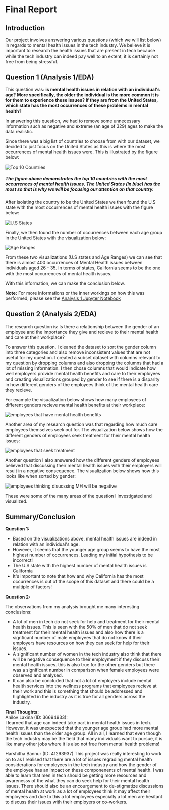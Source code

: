 # Final Report

## Introduction

Our project involves answering various questions (which we will list below) in regards to mental health issues in the tech industry. We believe it is important to research the health issues that are present in tech because while the tech industry can indeed pay well to an extent, it is certainly not free from being stressful.

## Question 1 (Analysis 1/EDA)

This question was: **is mental health issues in relation with an individual's age? More specifically, the older the individual is the more common it is for them to experience these issues? If they are from the United States, which state has the most occurrences of these problems in mental health?**

In answering this question, we had to remove some unnecessary information such as negative and extreme (an age of 329) ages to make the data realistic.

Since there was a big list of countries to choose from with our dataset, we decided to just focus on the United States as this is where the most occurrences of mental health issues were. This is illustrated by the figure below:

![Top 10 Countries](images/Analysis1-Top10-Countries.png)

##### The figure above demonstrates the top 10 countries with the most occurrences of mental health issues. The United States (in blue) has the most so that is why we will be focusing our attention on that country.

After isolating the country to be the United States we then found the U.S state with the most occurrences of mental health issues with the figure below:

![U.S States](images/Analysis1-US-States.png)

Finally, we then found the number of occurrences between each age group in the United States with the visualization below:

![Age Ranges](images/Analysis1-Age-Range.png)

From these two visualizations (U.S states and Age Ranges) we can see that there is almost 400 occurrences of Mental Health issues between individuals aged 26 - 35. In terms of states, California seems to be the one with the most occurrences of mental health issues.

With this information, we can make the conclusion below.

**Note:** For more informations or the inner workings on how this was performed, please see the [Analysis 1 Jupyter Notebook](analysis/analysis1.ipynb)

## Question 2 (Analysis 2/EDA)

The research question is:
Is there a relationship between the gender of an employee and the importance they give and recieve to their mental health and care at their workplace?

To answer this question, I cleaned the dataset to sort the gender column into three categories and also remove inconsistent values that are not useful for my question. I created a subset dataset with columns relevant to my question by dropping columns and also dropping the columns that had a lot of missing information. 
I then chose columns that would indicate how well employers provide mental health benefits and care to their employees and creating visualizations grouped by gender to see if there is a disparity in how different genders of the employees think of the mental health care they recieve.

For example the visualization below shows how many employees of different genders recieve mental health benefits at their workplace:

![employees that have mental health benefits](images/analysis2-benefits.png)

Another area of my research question was that regarding how much care employees themselves seek out for. The visualization below shows how the different genders of employees seek treatment for their mental health issues:

![employees that seek treatment](images/analysis2-treatment.png)

Another question I also answered how the different genders of employees believed that discussing their mental health issues with their employers will result in a negative consequence. The visualization below shows how this looks like when sorted by gender:

![employees thinking disucssing MH will be negative](images/analysis2-consequence.png)


These were some of the many areas of the question I investigated and visualized.


## Summary/Conclusion

**Question 1:**

- Based on the visualizations above, mental health issues are indeed in relation with an individual's age.
- However, it seems that the younger age group seems to have the most highest number of occurrences. Leading my initial hypothesis to be incorrect!
- The U.S state with the highest number of mental health issues is California
- It's important to note that how and why California has the most occurrences is out of the scope of this dataset and there could be a multiple of factors!
  
**Question 2:**

The observations from my analysis brought me many interesting conclusions:
- A lot of men in tech do not seek for help and treatment for their mental health issues. This is seen with the 50% of men that do not seek treatment for their mental health issues and also how there is a signficant number of male employees that do not know if their employers have resources on how they can seek for help for their issues.
- A significant number of women in the tech industry also think that there will be negative consequence to their employment  if they discuss their mental health issues. this is also true for the other genders but there was a significant number in comparison when female employees were observed and analysed.
- It can also be concluded that not a lot of employers include mental health services into the wellness programs that employees recieve at their work and this is something that should be addressed and highlighted in the industry as it is true for all genders across the industry. 

**Final Thoughts:**  
Anilov Laxina (ID: 36694933):  
I learned that age can indeed take part in mental health issues in tech. However, it was unexpected that the younger age group had more mental health issues than the older age group. All in all, I learned that even though the tech industry may be the field that many individuals want to pursue, it is like many other jobs where it is also not free from mental health problems!

Harshitha Bannur (ID: 41293937)
This project was really interesting to work on to as I realised that there are a lot of issues regrading mental health considerations for employees in the tech industry and how the gender of the employee has an impact on these componenents of mental health. I was able to learn that men in tech should be getting more resources and awarenesss of the what they can do seek help for their mental health issues. There should also be an encourgement to de-stigmatize discussions of mental health at work as a lot of employees think it may affect their employees and due to this a lot employees especially a lot men are hesitant to discuss their issues with their employers or co-workers.

